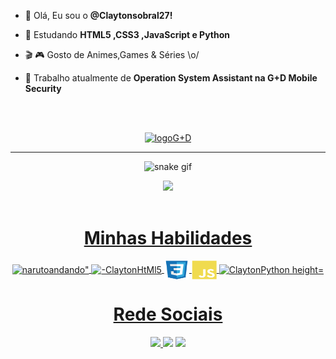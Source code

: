 
 * 👋 Olá, Eu sou o **@Claytonsobral27!**
 
 * 📘  Estudando **HTML5 ,CSS3 ,JavaScript e Python** 
 * 🎬 🎮 Gosto de Animes,Games & Séries \o/
 * 🏢 Trabalho atualmente de  **Operation System Assistant na G+D Mobile Security**

<br><br>
  <div align=center> 
  <a href="https://www.gi-de.com/en/" target="_blank"/>  <img alt="logoG+D"  src="https://www.vanillaplus.com/wp-content/uploads/2016/03/Giesecke_Devrient.logo_.jpg">
  </a>
   
   ---


![snake gif](https://github.com/Claytonsobral27/Claytonsobral27/blob/output/github-contribution-grid-snake.gif)

<div align="center">
  <a href="https://github.com/Claytonsobral27">
  <img height="150em" src="https://github-readme-stats.vercel.app/api/top-langs/?username=Claytonsobral27&layout=compact&langs_count=7&theme=dracula"/>
</div>
 <div><br>
  <h1> Minhas Habilidades </h1>
   <img align="center" alt=narutoandando" heght="80" width="80" src="https://images-wixmp-ed30a86b8c4ca887773594c2.wixmp.com/f/d7342616-47df-4f4a-a9ff-adc5532cb145/ddm5j17-956ee931-9269-4b18-8d0b-a07455c3eeb0.gif?token=eyJ0eXAiOiJKV1QiLCJhbGciOiJIUzI1NiJ9.eyJzdWIiOiJ1cm46YXBwOjdlMGQxODg5ODIyNjQzNzNhNWYwZDQxNWVhMGQyNmUwIiwiaXNzIjoidXJuOmFwcDo3ZTBkMTg4OTgyMjY0MzczYTVmMGQ0MTVlYTBkMjZlMCIsIm9iaiI6W1t7InBhdGgiOiJcL2ZcL2Q3MzQyNjE2LTQ3ZGYtNGY0YS1hOWZmLWFkYzU1MzJjYjE0NVwvZGRtNWoxNy05NTZlZTkzMS05MjY5LTRiMTgtOGQwYi1hMDc0NTVjM2VlYjAuZ2lmIn1dXSwiYXVkIjpbInVybjpzZXJ2aWNlOmZpbGUuZG93bmxvYWQiXX0.LWIpk6Jl2CGLHqis_eV0AUAegYGFKxBE3XnKG1aCJZM">
  
  <img align="center" alt="-ClaytonHtMl5" height="30" width="30" src="https://cdn-icons-png.flaticon.com/512/1216/1216733.png">
   <img align="center" alt="Clayton-CSS" height="30" width="40" src="https://raw.githubusercontent.com/devicons/devicon/master/icons/css3/css3-original.svg">
   <img align="center" alt="Clayton-Js" height="30" width="40" src="https://raw.githubusercontent.com/devicons/devicon/master/icons/javascript/javascript-plain.svg">
    <img align="center" alt="ClaytonPython height="30" width="40" src="https://cdn4.iconfinder.com/data/icons/logos-and-brands/512/267_Python_logo-256.png">
</div>

 <div>
  
   <h1> Rede Sociais</h1>
 <a href="https://www.facebook.com/clayton.sobral.940" target="_blank"> <img src="https://img.shields.io/badge/Facebook-1877F2?style=for-the-badge&logo=facebook&logoColor=white"> </a>
 <a href = "https://www.instagram.com/clayton_sobral/" target="_blank"> <img src="https://img.shields.io/badge/-Instagram-%23E4405F?style=for-the-badge&logo=instagram&logoColor=white" target="_blank"></a>
<a href="miro12clayton@gmail.com" target="_blank"> <img src="https://img.shields.io/badge/Gmail-D14836?style=for-the-badge&logo=gmail&logoColor=white"></a>

  </div>
  
